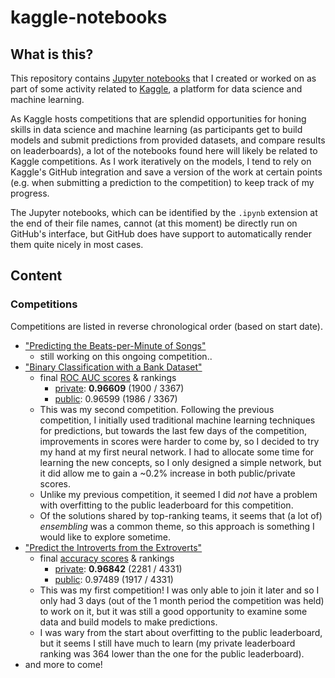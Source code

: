 # kaggle-notebooks

## What is this?

This repository contains [Jupyter notebooks](https://jupyter.org/) that I created or worked on as part of some activity related to [Kaggle](https://www.kaggle.com/), a platform for data science and machine learning.

As Kaggle hosts competitions that are splendid opportunities for honing skills in data science and machine learning (as participants get to build models and submit predictions from provided datasets, and compare results on leaderboards), a lot of the notebooks found here will likely be related to Kaggle competitions. As I work iteratively on the models, I tend to rely on Kaggle's GitHub integration and save a version of the work at certain points (e.g. when submitting a prediction to the competition) to keep track of my progress.

The Jupyter notebooks, which can be identified by the `.ipynb` extension at the end of their file names, cannot (at this moment) be directly run on GitHub's interface, but GitHub does have support to automatically render them quite nicely in most cases.

## Content

### Competitions

Competitions are listed in reverse chronological order (based on start date).

- ["Predicting the Beats-per-Minute of Songs"](competitions/playground-series-s5e9/)
    - still working on this ongoing competition..
- ["Binary Classification with a Bank Dataset"](competitions/playground-series-s5e8/)
    - final [ROC AUC scores](https://scikit-learn.org/stable/modules/generated/sklearn.metrics.roc_auc_score.html) & rankings
        - [private](https://www.kaggle.com/competitions/playground-series-s5e8/leaderboard): **0.96609** (1900 / 3367)
        - [public](https://www.kaggle.com/competitions/playground-series-s5e8/leaderboard?tab=public): 0.96599 (1986 / 3367)
    - This was my second competition. Following the previous competition, I initially used traditional machine learning techniques for predictions, but towards the last few days of the competition, improvements in scores were harder to come by, so I decided to try my hand at my first neural network. I had to allocate some time for learning the new concepts, so I only designed a simple network, but it did allow me to gain a ~0.2% increase in both public/private scores.
    - Unlike my previous competition, it seemed I did _not_ have a problem with overfitting to the public leaderboard for this competition.
    - Of the solutions shared by top-ranking teams, it seems that (a lot of) _ensembling_ was a common theme, so this approach is something I would like to explore sometime.
- ["Predict the Introverts from the Extroverts"](competitions/playground-series-s5e7/)
    - final [accuracy scores](https://www.kaggle.com/code/metric/accuracy-score) & rankings
        - [private](https://www.kaggle.com/competitions/playground-series-s5e7/leaderboard): **0.96842** (2281 / 4331)
        - [public](https://www.kaggle.com/competitions/playground-series-s5e7/leaderboard?tab=public): 0.97489 (1917 / 4331)
    - This was my first competition! I was only able to join it later and so I only had 3 days (out of the 1 month period the competition was held) to work on it, but it was still a good opportunity to examine some data and build models to make predictions.
    - I was wary from the start about overfitting to the public leaderboard, but it seems I still have much to learn (my private leaderboard ranking was 364 lower than the one for the public leaderboard).
- and more to come!